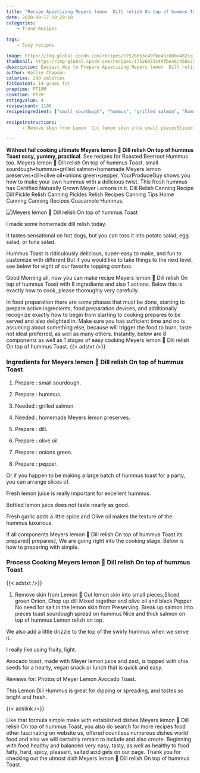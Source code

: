 ```yaml
---
title: "Recipe Appetizing Meyers lemon  Dill relish On top of hummus Toast"
date: 2020-09-17 19:29:10
categories:
    - Trend Recipes
    
tags:
    - Easy recipes

image: https://img-global.cpcdn.com/recipes/17526653c49fbe46/680x482cq70/meyers-lemon-🍋-dill-relish-on-top-of-hummus-toast-recipe-main-photo.jpg
thumbnail: https://img-global.cpcdn.com/recipes/17526653c49fbe46/350x250cq70/meyers-lemon-🍋-dill-relish-on-top-of-hummus-toast-recipe-main-photo.jpg
description: Easiest Way to Prepare Appetizing Meyers lemon  Dill relish On top of hummus Toast with 8 ingredients and 1 stages of easy cooking.
author: Hallie Chapman
calories: 240 calories
fatContent: 14 grams fat
preptime: PT19M
cooktime: PT2H
ratingvalue: 4
reviewcount: 1108
recipeingredient: ["small sourdough", "hummus", "grilled salmon", "homemade Meyers lemon preserves", "dill", "olive oil", "onions green", "pepper"]

recipeinstructions: 
      - Remove skin from Lemon  Cut lemon skin into small piecesSliced green Onion Chop up dill Mixed together and olive oil and black Pepper No need for salt in the lemon skin from Preserving Break up salmon into pieces toast sourdough spread on hummus Nice and thick salmon on top of hummus Lemon relish on top

---
```




**Without fail cooking ultimate Meyers lemon 🍋 Dill relish On top of hummus Toast easy, yummy, practical**. See recipes for Roasted Beetroot Hummus too. Meyers lemon 🍋 Dill relish On top of hummus Toast. small sourdough•hummus•grilled salmon•homemade Meyers lemon preserves•dill•olive oil•onions green•pepper. YourProduceGuy shows you how to make your own hummus with a delicious twist. This fresh hummus has Certified Naturally Grown Meyer Lemons in it. Dill Relish Canning Recipe Dill Pickle Relish Canning Pickles Relish Recipes Canning Tips Home Canning Canning Recipes Guacamole Hummus.


![Meyers lemon 🍋 Dill relish On top of hummus Toast](https://img-global.cpcdn.com/recipes/17526653c49fbe46/680x482cq70/meyers-lemon-🍋-dill-relish-on-top-of-hummus-toast-recipe-main-photo.jpg "Meyers lemon 🍋 Dill relish On top of hummus Toast")



I made some homemade dill relish today.

It tastes sensational on hot dogs, but you can toss it into potato salad, egg salad, or tuna salad.

Hummus Toast is ridiculously delicious, super-easy to make, and fun to customize with different But if you would like to take things to the next level, see below for eight of our favorite topping combos.


Good Morning all, now you can make recipe Meyers lemon 🍋 Dill relish On top of hummus Toast with 8 ingredients and also 1 actions. Below this is exactly how to cook, please thoroughly very carefully.

In food preparation there are some phases that must be done, starting to prepare active ingredients, food preparation devices, and additionally recognize exactly how to begin from starting to cooking prepares to be served and also delighted in. Make sure you has sufficient time and no is assuming about something else, because will trigger the food to burn, taste not ideal preferred, as well as many others. Instantly, below are 8 components as well as 1 stages of easy cooking Meyers lemon 🍋 Dill relish On top of hummus Toast.
{{< adstxt />}}

### Ingredients for Meyers lemon 🍋 Dill relish On top of hummus Toast


1. Prepare  : small sourdough.

1. Prepare  : hummus.

1. Needed  : grilled salmon.

1. Needed  : homemade Meyers lemon preserves.

1. Prepare  : dill.

1. Prepare  : olive oil.

1. Prepare  : onions green.

1. Prepare  : pepper.


Or if you happen to be making a large batch of hummus toast for a party, you can arrange slices of.

Fresh lemon juice is really important for excellent hummus.

Bottled lemon juice does not taste nearly as good.

Fresh garlic adds a little spice and Olive oil makes the texture of the hummus luxurious.


If all components Meyers lemon 🍋 Dill relish On top of hummus Toast its prepared| prepares}, We are going right into the cooking stage. Below is how to preparing with simple.

### Process Cooking Meyers lemon 🍋 Dill relish On top of hummus Toast

{{< adstxt />}}


1. Remove skin from Lemon 🍋 Cut lemon skin into small pieces,Sliced green Onion, Chop up dill Mixed together and olive oil and black Pepper No need for salt in the lemon skin from Preserving. Break up salmon into pieces toast sourdough spread on hummus Nice and thick salmon on top of hummus Lemon relish on top.




We also add a little drizzle to the top of the swirly hummus when we serve it.

I really like using fruity, light.

Avocado toast, made with Meyer lemon juice and zest, is topped with chia seeds for a hearty, vegan snack or lunch that is quick and easy.

Reviews for: Photos of Meyer Lemon Avocado Toast.

This Lemon Dill Hummus is great for dipping or spreading, and tastes so bright and fresh.


{{< adslink />}}

Like that formula simple make with established dishes Meyers lemon 🍋 Dill relish On top of hummus Toast, you also do search for more recipes food other fascinating on website us, offered countless numerous dishes world food and also we will certainly remain to include and also create. Beginning with food healthy and balanced very easy, tasty, as well as healthy to food fatty, hard, spicy, pleasant, salted acid gets on our page. Thank you for checking out the utmost dish Meyers lemon 🍋 Dill relish On top of hummus Toast.
